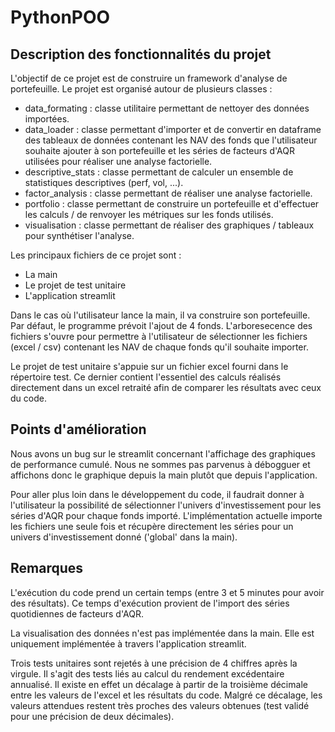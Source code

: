 # PythonPOO

## Description des fonctionnalités du projet

L'objectif de ce projet est de construire un framework d'analyse de portefeuille. Le projet est organisé autour de plusieurs classes :
- data_formating : classe utilitaire permettant de nettoyer des données importées.
- data_loader : classe permettant d'importer et de convertir en dataframe des tableaux de données contenant les NAV des fonds que l'utilisateur souhaite ajouter à son portefeuille et les séries de facteurs d'AQR utilisées pour réaliser une analyse factorielle.
- descriptive_stats : classe permettant de calculer un ensemble de statistiques descriptives (perf, vol, ...).
- factor_analysis : classe permettant de réaliser une analyse factorielle.
- portfolio : classe permettant de construire un portefeuille et d'effectuer les calculs / de renvoyer les métriques sur les fonds utilisés.
- visualisation : classe permettant de réaliser des graphiques / tableaux pour synthétiser l'analyse.

Les principaux fichiers de ce projet sont : 
- La main
- Le projet de test unitaire
- L'application streamlit

Dans le cas où l'utilisateur lance la main, il va construire son portefeuille. Par défaut, le programme prévoit l'ajout de 4 fonds. L'arboresecence des fichiers
s'ouvre pour permettre à l'utilisateur de sélectionner les fichiers (excel / csv) contenant les NAV de chaque fonds qu'il souhaite importer. 

Le projet de test unitaire s'appuie sur un fichier excel fourni dans le répertoire test. Ce dernier contient l'essentiel des calculs réalisés directement dans un excel
retraité afin de comparer les résultats avec ceux du code.

## Points d'amélioration

Nous avons un bug sur le streamlit concernant l'affichage des graphiques de performance cumulé. Nous ne sommes pas parvenus à débogguer et affichons donc le graphique depuis la main plutôt que depuis l'application. 

Pour aller plus loin dans le développement du code, il faudrait donner à l'utilisateur la possibilité de sélectionner l'univers d'investissement pour les séries d'AQR pour chaque
fonds importé. L'implémentation actuelle importe les fichiers une seule fois et récupère directement les séries pour un univers d'investissement donné ('global' dans la main). 

## Remarques

L'exécution du code prend un certain temps (entre 3 et 5 minutes pour avoir des résultats). Ce temps d'exécution provient de l'import des séries quotidiennes de facteurs d'AQR. 

La visualisation des données n'est pas implémentée dans la main. Elle est uniquement implémentée à travers l'application streamlit.

Trois tests unitaires sont rejetés à une précision de 4 chiffres après la virgule. Il s'agit des tests liés au calcul du rendement
excédentaire annualisé. Il existe en effet un décalage à partir de la troisième décimale entre les valeurs de l'excel et les résultats du code. Malgré ce décalage, les valeurs attendues restent très proches des valeurs obtenues (test validé pour une précision de deux décimales).

